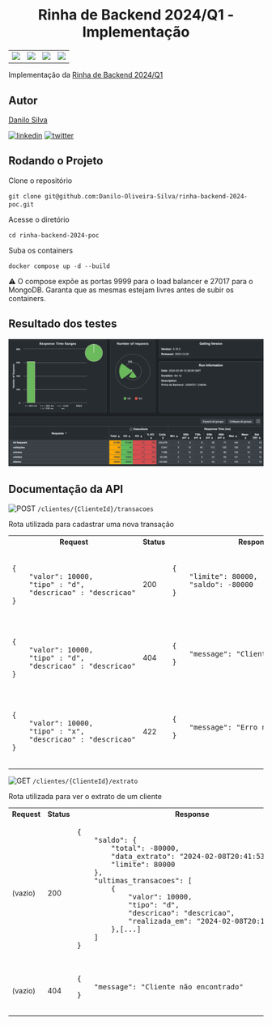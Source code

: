 <h1 align="center">Rinha de Backend 2024/Q1 - Implementação</h1>

<table border=0>
<tr>
    <td><img src="https://img.shields.io/static/v1?label=Autor&message=Danilo%20Silva&color=7159c1&style=for-the-badge&logo=" /></td>
    <td><img src="https://img.shields.io/static/v1?label=ASP.NET&message=7.0&color=1c841c&style=for-the-badge&logo=csharp" />
    <td><img src="https://img.shields.io/static/v1?label=MongoDB&message=Latest&color=4EA94B&style=for-the-badge&logo=mongodb" /></td>
    <td><img src="https://img.shields.io/static/v1?label=NGINX&message=Latest&color=4EA94B&style=for-the-badge&logo=nginx" /></td>
</tr>
</table>

Implementação da [Rinha de Backend 2024/Q1](https://github.com/zanfranceschi/rinha-de-backend-2024-q1)


## Autor

[Danilo Silva](https://www.github.com/Danilo-Oliveira-Silva)

[![linkedin](https://img.shields.io/badge/linkedin-0A66C2?style=for-the-badge&logo=linkedin&logoColor=white)](https://www.linkedin.com/in/danilodevs/)
[![twitter](https://img.shields.io/badge/twitter-1DA1F2?style=for-the-badge&logo=twitter&logoColor=white)](https://twitter.com/danilosdev)

## Rodando o Projeto

Clone o repositório

```shell
git clone git@github.com:Danilo-Oliveira-Silva/rinha-backend-2024-poc.git
```

Acesse o diretório

```shell
cd rinha-backend-2024-poc
```
    
Suba os containers

```shell
docker compose up -d --build
```

⚠️ O compose expõe as portas 9999 para o load balancer e 27017 para o MongoDB. Garanta que as mesmas estejam livres antes de subir os containers.

## Resultado dos testes

![Resultados](img/tests.png)


## Documentação da API

![POST](https://placehold.co/70x30/7e3dbf/white/?text=POST&font=Montserrat) `/clientes/{ClienteId}/transacoes`

Rota utilizada para cadastrar uma nova transação

<table>
    <tr>
        <th>Request</th>
        <th>Status</th>
        <th>Response</th>
        <th>Observações</th>
    </tr>
    <tr>
        <td>
            <pre lang="json">      
{
    "valor": 10000,
    "tipo" : "d",
    "descricao" : "descricao"
}
            </pre>
        </td>
        <td>200</td>
        <td>
            <pre lang="json">
{
    "limite": 80000,
    "saldo": -80000
}
            </pre>
        </td>
        <td>Request com sucesso</td>
    </tr>
     <tr>
        <td>
            <pre lang="json">      
{
    "valor": 10000,
    "tipo" : "d",
    "descricao" : "descricao"
}
            </pre>
        </td>
        <td>404</td>
        <td>
            <pre lang="json">
{
    "message": "Cliente não encontrado"
}
            </pre>
        </td>
        <td>Cliente Id informado na URL inexistente</td>
    </tr>
 <tr>
        <td>
            <pre lang="json">      
{
    "valor": 10000,
    "tipo" : "x",
    "descricao" : "descricao"
}
            </pre>
        </td>
        <td>422</td>
        <td>
            <pre lang="json">
{
    "message": "Erro no processamento"
}
            </pre>
        </td>
        <td>Erro em validações de dados<br />Erro de saldo insuficiente</td>
    </tr>

</table>

![GET](https://placehold.co/70x30/3d76bf/white/?text=GET&font=Montserrat) `/clientes/{ClienteId}/extrato`

Rota utilizada para ver o extrato de um cliente

<table>
    <tr>
        <th>Request</th>
        <th>Status</th>
        <th>Response</th>
        <th>Observações</th>
    </tr>
    <tr>
        <td>(vazio)</td>
        <td>200</td>
        <td>
            <pre lang="json">
{
	"saldo": {
		"total": -80000,
		"data_extrato": "2024-02-08T20:41:53.285497Z",
		"limite": 80000
	},
	"ultimas_transacoes": [
		{
			"valor": 10000,
			"tipo": "d",
			"descricao": "descricao",
			"realizada_em": "2024-02-08T20:18:12.041Z"
		},[...]
	]
}
            </pre>
        </td>
        <td>Request com sucesso</td>
    </tr>
     <tr>
        <td>(vazio)</td>
        <td>404</td>
        <td>
            <pre lang="json">
{
    "message": "Cliente não encontrado"
}
            </pre>
        </td>
        <td>Cliente Id informado na URL inexistente</td>
    </tr>
</table>